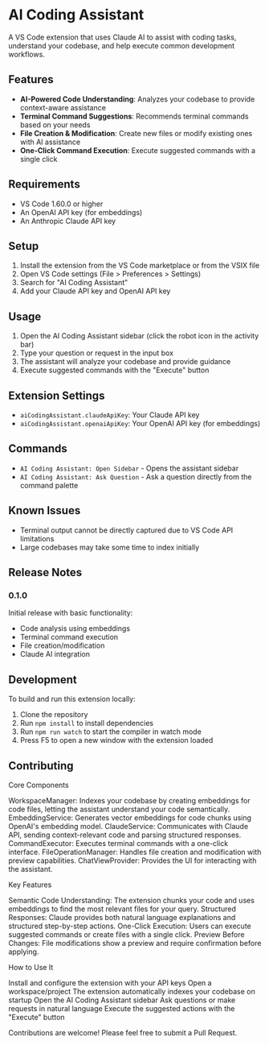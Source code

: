 # AI Coding Assistant

A VS Code extension that uses Claude AI to assist with coding tasks, understand your codebase, and help execute common development workflows.

## Features

- **AI-Powered Code Understanding**: Analyzes your codebase to provide context-aware assistance
- **Terminal Command Suggestions**: Recommends terminal commands based on your needs
- **File Creation & Modification**: Create new files or modify existing ones with AI assistance
- **One-Click Command Execution**: Execute suggested commands with a single click

## Requirements

- VS Code 1.60.0 or higher
- An OpenAI API key (for embeddings)
- An Anthropic Claude API key

## Setup

1. Install the extension from the VS Code marketplace or from the VSIX file
2. Open VS Code settings (File > Preferences > Settings)
3. Search for "AI Coding Assistant"
4. Add your Claude API key and OpenAI API key

## Usage

1. Open the AI Coding Assistant sidebar (click the robot icon in the activity bar)
2. Type your question or request in the input box
3. The assistant will analyze your codebase and provide guidance
4. Execute suggested commands with the "Execute" button

## Extension Settings

* `aiCodingAssistant.claudeApiKey`: Your Claude API key
* `aiCodingAssistant.openaiApiKey`: Your OpenAI API key (for embeddings)

## Commands

* `AI Coding Assistant: Open Sidebar` - Opens the assistant sidebar
* `AI Coding Assistant: Ask Question` - Ask a question directly from the command palette

## Known Issues

- Terminal output cannot be directly captured due to VS Code API limitations
- Large codebases may take some time to index initially

## Release Notes

### 0.1.0

Initial release with basic functionality:
- Code analysis using embeddings
- Terminal command execution
- File creation/modification
- Claude AI integration

## Development

To build and run this extension locally:

1. Clone the repository
2. Run `npm install` to install dependencies
3. Run `npm run watch` to start the compiler in watch mode
4. Press F5 to open a new window with the extension loaded

## Contributing
Core Components

WorkspaceManager: Indexes your codebase by creating embeddings for code files, letting the assistant understand your code semantically.
EmbeddingService: Generates vector embeddings for code chunks using OpenAI's embedding model.
ClaudeService: Communicates with Claude API, sending context-relevant code and parsing structured responses.
CommandExecutor: Executes terminal commands with a one-click interface.
FileOperationManager: Handles file creation and modification with preview capabilities.
ChatViewProvider: Provides the UI for interacting with the assistant.

Key Features

Semantic Code Understanding: The extension chunks your code and uses embeddings to find the most relevant files for your query.
Structured Responses: Claude provides both natural language explanations and structured step-by-step actions.
One-Click Execution: Users can execute suggested commands or create files with a single click.
Preview Before Changes: File modifications show a preview and require confirmation before applying.

How to Use It

Install and configure the extension with your API keys
Open a workspace/project
The extension automatically indexes your codebase on startup
Open the AI Coding Assistant sidebar
Ask questions or make requests in natural language
Execute the suggested actions with the "Execute" button

Contributions are welcome! Please feel free to submit a Pull Request.